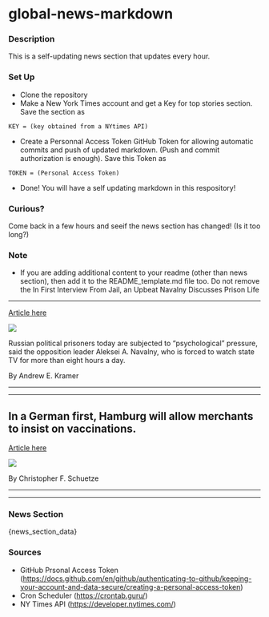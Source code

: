 # global-news-markdown

### Description 
This is a self-updating news section that updates every hour.

### Set Up 
* Clone the repository
* Make a New York Times account and get a Key for top stories section. Save the section as 
 ```
 KEY = (key obtained from a NYtimes API)
 ```
*  Create a Personnal Access Token GitHub Token for allowing automatic commits and push of updated markdown. (Push and commit authorization is enough). Save this Token as 
```
TOKEN = (Personal Access Token)
```
* Done! You will have a self updating markdown in this respository!

### Curious?
Come back in a few hours and seeif the news section has changed! (Is it too long?)

### Note
* If you are adding additional content to your readme (other than news section), then add it to the README_template.md file too. Do not remove the In First Interview From Jail, an Upbeat Navalny Discusses Prison Life
---------------------------------------------------------------------

[Article here](https://www.nytimes.com/2021/08/25/world/europe/navalny-jail-prison.html)

[![](https://static01.nyt.com/images/2021/08/24/world/00navalny1/00navalny1-superJumbo.jpg)](https://www.nytimes.com/2021/08/25/world/europe/navalny-jail-prison.html)

Russian political prisoners today are subjected to “psychological” pressure, said the opposition leader Aleksei A. Navalny, who is forced to watch state TV for more than eight hours a day.

By Andrew E. Kramer

* * *

* * *

In a German first, Hamburg will allow merchants to insist on vaccinations.
--------------------------------------------------------------------------

[Article here](https://www.nytimes.com/2021/08/26/world/in-a-german-first-hamburg-will-allow-merchants-to-insist-on-vaccinations.html)

[![](https://static01.nyt.com/images/2021/08/26/lens/26virus-briefing-germany-01/merlin_186304284_74a1f490-73b4-4bdc-9617-85ac5274b478-superJumbo.jpg)](https://www.nytimes.com/2021/08/26/world/in-a-german-first-hamburg-will-allow-merchants-to-insist-on-vaccinations.html)

By Christopher F. Schuetze

* * *

* * *

### News Section 
{news_section_data}


### Sources 
* GitHub Prsonal Access Token (https://docs.github.com/en/github/authenticating-to-github/keeping-your-account-and-data-secure/creating-a-personal-access-token)
* Cron Scheduler (https://crontab.guru/)
* NY Times API (https://developer.nytimes.com/)

